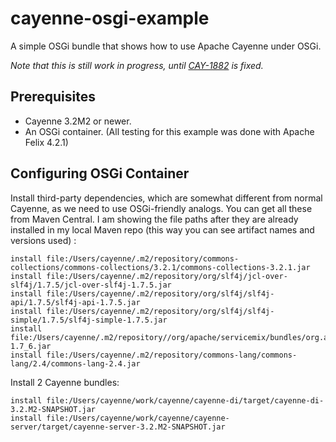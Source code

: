 cayenne-osgi-example
====================

A simple OSGi bundle that shows how to use Apache Cayenne under OSGi.

_Note that this is still work in progress, until [CAY-1882](https://issues.apache.org/jira/browse/CAY-1882) is fixed._

Prerequisites
-------------

* Cayenne 3.2M2 or newer. 
* An OSGi container. (All testing for this example was done with Apache Felix 4.2.1)

Configuring OSGi Container
--------------------------

Install third-party dependencies, which are somewhat different from normal Cayenne, as we need to use OSGi-friendly analogs. You can get all these from Maven Central. I am showing the file paths after they are already installed in my local Maven repo (this way you can see artifact names and versions used) :

    install file:/Users/cayenne/.m2/repository/commons-collections/commons-collections/3.2.1/commons-collections-3.2.1.jar
    install file:/Users/cayenne/.m2/repository/org/slf4j/jcl-over-slf4j/1.7.5/jcl-over-slf4j-1.7.5.jar
    install file:/Users/cayenne/.m2/repository/org/slf4j/slf4j-api/1.7.5/slf4j-api-1.7.5.jar
    install file:/Users/cayenne/.m2/repository/org/slf4j/slf4j-simple/1.7.5/slf4j-simple-1.7.5.jar
    install file:/Users/cayenne/.m2/repository//org/apache/servicemix/bundles/org.apache.servicemix.bundles.velocity/1.7_6/org.apache.servicemix.bundles.velocity-1.7_6.jar
    install file:/Users/cayenne/.m2/repository/commons-lang/commons-lang/2.4/commons-lang-2.4.jar

Install 2 Cayenne bundles:

    install file:/Users/cayenne/work/cayenne/cayenne-di/target/cayenne-di-3.2.M2-SNAPSHOT.jar
    install file:/Users/cayenne/work/cayenne/cayenne-server/target/cayenne-server-3.2.M2-SNAPSHOT.jar




